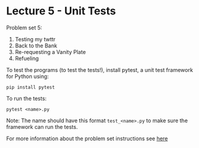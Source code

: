 # Lecture 5 - Unit Tests

Problem set 5:

1. Testing my twttr
2. Back to the Bank
3. Re-requesting a Vanity Plate
4. Refueling

To test the programs (to test the tests!), install pytest, a unit test framework for Python using:

~~~
pip install pytest
~~~

To run the tests:

~~~
pytest <name>.py
~~~

Note: The name should have this format `test_<name>.py` to make sure the framework can run the tests.

For more information about the problem set instructions see [here](https://cs50.harvard.edu/python/2022/psets/5)